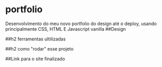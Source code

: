 # portfolio
Desenvolvimento do meu novo portfolio do design até o deploy, usando principalmente CSS, HTML E Javascript vanilla 
##Design

##h2 ferramentas ultilizadas 

##h2 como "rodar" esse projeto

##Link para o site finalizado
